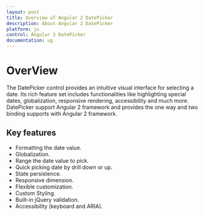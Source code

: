 ```yaml
---
layout: post
title: Overview of Angular 2 DatePicker
description: About Angular 2 DatePicker
platform: js
control: Angular 2 DatePicker
documentation: ug
---
```

# OverView

The DatePicker control provides an intuitive visual interface for selecting a date. Its rich feature set includes functionalities like highlighting special dates, globalization, responsive rendering, accessibility and much more. DatePicker support Angular 2 framework and provides the one way and two binding supports with Angular 2 framework.

## Key features

* Formatting the date value.
* Globalization.
* Range the date value to pick.
* Quick picking date by drill down or up.
* State persistence.
* Responsive dimension.
* Flexible customization.
* Custom Styling.
* Built-in jQuery validation.
* Accessibility (keyboard and ARIA).
